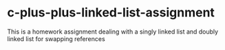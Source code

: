 # c-plus-plus-linked-list-assignment
This is a homework assignment dealing with a singly linked list and doubly linked list for swapping references
